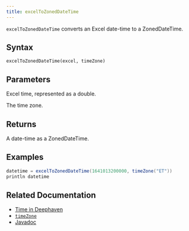 ```yaml
---
title: excelToZonedDateTime
---
```


`excelToZonedDateTime` converts an Excel date-time to a ZonedDateTime.

## Syntax

```
excelToZonedDateTime(excel, timeZone)
```

## Parameters

<ParamTable>
<Param name="excel" type="double">

Excel time, represented as a double.

</Param>
<Param name="timeZone" type="ZoneId">

The time zone.

</Param>
</ParamTable>

## Returns

A date-time as a ZonedDateTime.

## Examples

```groovy order=:log
datetime = excelToZonedDateTime(1641013200000, timeZone("ET"))
println datetime
```

## Related Documentation

- [Time in Deephaven](../../../conceptual/time-in-deephaven.md)
- [`timeZone`](./timeZone.md)
- [Javadoc](https://deephaven.io/core/javadoc/io/deephaven/time/DateTimeUtils.html#excelToZonedDateTime(double,java.time.ZoneId))
